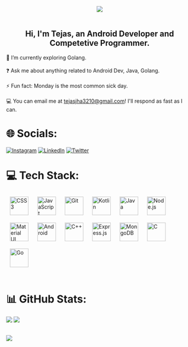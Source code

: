 <div align="center">
  <img src="https://media.giphy.com/media/zoFBRfQo68Zqw/giphy.gif" align="center"/>
</div>
<br/>

## <div align="center">Hi, I'm Tejas, an Android Developer and Competetive Programmer.</div>

🔭 I’m currently exploring Golang. <br><br>❓ Ask me about anything related to Android Dev, Java, Golang.<br><br>⚡ Fun fact: Monday is the most common sick day.
<br><br>💻 You can email me at tejasjha3210@gmail.com! I'll respond as fast as I can.

# 🌐 Socials:
[![Instagram](https://img.shields.io/badge/Instagram-%23E4405F.svg?logo=Instagram&logoColor=white)](https://www.instagram.com/spacewalker.___/?next=%2F) [![LinkedIn](https://img.shields.io/badge/LinkedIn-%230077B5.svg?logo=linkedin&logoColor=white)](https://www.linkedin.com/in/tejashwadeep-jha-77885a230/) [![Twitter](https://img.shields.io/badge/Twitter-%231DA1F2.svg?logo=Twitter&logoColor=white)](https://twitter.com/tejas_jha67) 
<br>

# 💻 Tech Stack:
<div>  
<a href="https://www.w3schools.com/css/" target="_blank"><img style="margin: 10px" src="https://profilinator.rishav.dev/skills-assets/css3-original-wordmark.svg" alt="CSS3" height="50" /></a>  
<a href="https://www.javascript.com/" target="_blank"><img style="margin: 10px" src="https://profilinator.rishav.dev/skills-assets/javascript-original.svg" alt="JavaScript" height="50" /></a>  
<a href="https://github.com/" target="_blank"><img style="margin: 10px" src="https://profilinator.rishav.dev/skills-assets/git-scm-icon.svg" alt="Git" height="50" /></a>  
<a href="https://kotlinlang.org/" target="_blank"><img style="margin: 10px" src="https://profilinator.rishav.dev/skills-assets/kotlinlang-icon.svg" alt="Kotlin" height="50" /></a>  
<a href="https://www.java.com/" target="_blank"><img style="margin: 10px" src="https://profilinator.rishav.dev/skills-assets/java-original-wordmark.svg" alt="Java" height="50" /></a>  
<a href="https://nodejs.org/" target="_blank"><img style="margin: 10px" src="https://profilinator.rishav.dev/skills-assets/nodejs-original-wordmark.svg" alt="Node.js" height="50" /></a>  
<a href="https://mui.com/" target="_blank"><img style="margin: 10px" src="https://profilinator.rishav.dev/skills-assets/mui.png" alt="Material UI" height="50" /></a>  
<a href="https://www.android.com/intl/en_in/" target="_blank"><img style="margin: 10px" src="https://profilinator.rishav.dev/skills-assets/android-original-wordmark.svg" alt="Android" height="50" /></a>  
<a href="https://www.cplusplus.com/" target="_blank"><img style="margin: 10px" src="https://profilinator.rishav.dev/skills-assets/cplusplus-original.svg" alt="C++" height="50" /></a>  
<a href="https://expressjs.com/" target="_blank"><img style="margin: 10px" src="https://profilinator.rishav.dev/skills-assets/express-original-wordmark.svg" alt="Express.js" height="50" /></a>  
<a href="https://www.mongodb.com/" target="_blank"><img style="margin: 10px" src="https://profilinator.rishav.dev/skills-assets/mongodb-original-wordmark.svg" alt="MongoDB" height="50" /></a>  
<a href="https://www.cprogramming.com/" target="_blank"><img style="margin: 10px" src="https://profilinator.rishav.dev/skills-assets/c-original.svg" alt="C" height="50" /></a>  
<a href="https://go.dev/" target="_blank"><img style="margin: 10px" src="https://profilinator.rishav.dev/skills-assets/go-original.svg" alt="Go" height="50" /></a> 
</div>
<br>

# 📊 GitHub Stats:
<!--<img align="right" width="300" src="https://user-images.githubusercontent.com/94922914/233508815-a208793f-7564-4ee8-9a01-1c487e22ccef.gif">-->
<img  src="https://streak-stats.demolab.com?user=Tejas-67&theme=aura&hide_border=true&card_width=550"/>
<img  src="https://github-readme-stats.vercel.app/api?username=Tejas-67&theme=aura&include_all_commits=true&card_width=550&hide_border=true&rank_icon=github"/></br>

<br>

[![](https://visitcount.itsvg.in/api?id=tejas-67&icon=2&color=1)](https://visitcount.itsvg.in)

<!-- Proudly created with GPRM ( https://gprm.itsvg.in ) -->
<!---
- Hi, I’m Tejas👋 👨‍💻
- 🎓I am currently working on a few Kotlin Projects.
- 👯I am looking to collaborate on any Kotlin Project.
- 💻I’m interested in Android Development, DSA and Competitive Programming.
- 💬 Ask me about anything related to Android.
- 📫 You can email me at tejasjha.tj@gmail.com! I'll respond as soon as I can.
- ⚡Fun Fact: Lemon isn't naturally occuring and is a hybrid by cross breeding a bitter orange and a citron , which means life never gave us lemons, we invented them all by ourselves.
Tejas-67/Tejas-67 is a ✨ special ✨ repository because its `README.md` (this file) appears on your GitHub profile.
You can click the Preview link to take a look at your changes.
--->
